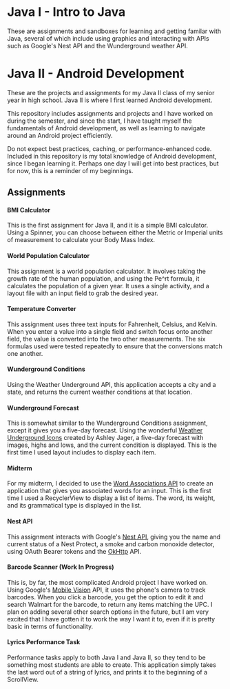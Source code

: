 # Java I - Intro to Java

These are assignments and sandboxes for learning and getting familar with Java, several of which include using graphics and interacting with APIs such as Google's Nest API and the Wunderground weather API.

# Java II - Android Development

These are the projects and assignments for my Java II class of my senior year in high school. Java II is where I first learned Android development.

This repository includes assignments and projects and I have worked on during the semester, and since the start, I have taught myself the fundamentals of Android development, as well as learning to navigate around an Android project efficiently.

Do not expect best practices, caching, or performance-enhanced code. Included in this repository is my total knowledge of Android development, since I began learning it. Perhaps one day I will get into best practices, but for now, this is a reminder of my beginnings.


## Assignments

#### BMI Calculator

This is the first assignment for Java II, and it is a simple BMI calculator. Using a Spinner, you can choose between either the Metric or Imperial units of measurement to calculate your Body Mass Index.

#### World Population Calculator

This assignment is a world population calculator. It involves taking the growth rate of the human population, and using the Pe^rt formula, it calculates the population of a given year. It uses a single activity, and a layout file with an input field to grab the desired year.

#### Temperature Converter

This assignment uses three text inputs for Fahrenheit, Celsius, and Kelvin. When you enter a value into a single field and switch focus onto another field, the value is converted into the two other measurements. The six formulas used were tested repeatedly to ensure that the conversions match one another.

#### Wunderground Conditions

Using the Weather Underground API, this application accepts a city and a state, and returns the current weather conditions at that location.

#### Wunderground Forecast

This is somewhat similar to the Wunderground Conditions assignment, except it gives you a five-day forecast. Using the wonderful [Weather Underground Icons](https://github.com/manifestinteractive/weather-underground-icons) created by Ashley Jager, a five-day forecast with images, highs and lows, and the current condition is displayed. This is the first time I used layout includes to display each item.

#### Midterm

For my midterm, I decided to use the [Word Associations API](https://wordassociations.net/en/api) to create an application that gives you associated words for an input. This is the first time I used a RecyclerView to display a list of items. The word, its weight, and its grammatical type is displayed in the list.

#### Nest API

This assignment interacts with Google's [Nest API](https://developers.nest.com/), giving you the name and current status of a Nest Protect, a smoke and carbon monoxide detector, using OAuth Bearer tokens and the [OkHttp](http://square.github.io/okhttp/) API.

#### Barcode Scanner (Work In Progress)

This is, by far, the most complicated Android project I have worked on. Using Google's [Mobile Vision](https://developers.google.com/vision/) API, it uses the phone's camera to track barcodes. When you click a barcode, you get the option to edit it and search Walmart for the barcode, to return any items matching the UPC. I plan on adding several other search options in the future, but I am very excited that I have gotten it to work the way I want it to, even if it is pretty basic in terms of functionality.


#### Lyrics Performance Task

Performance tasks apply to both Java I and Java II, so they tend to be something most students are able to create. This application simply takes the last word out of a string of lyrics, and prints it to the beginning of a ScrollView.
